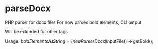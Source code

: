 # parseDocx
PHP parser for docx files 
For now parses <bold>bold</bold> elements, CLI output

Will be extended for other tags

Usage:
$boldElementsAsString = (new ParserDocx($inputFile)) -> getBold();
